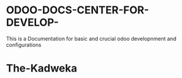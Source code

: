 # ODOO-DOCS-CENTER-FOR-DEVELOP-

This is a Documentation for basic and crucial odoo developnment  and configurations

# The-Kadweka